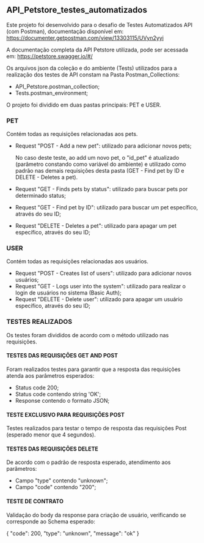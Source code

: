 ## API_Petstore_testes_automatizados

Este projeto foi desenvolvido para o desafio de Testes Automatizados API (com Postman), documentação disponível em:
https://documenter.getpostman.com/view/13303115/UVyn2yyi


A documentação completa da API Petstore utilizada, pode ser acessada em:
https://petstore.swagger.io/#/

Os arquivos json da coleção e do ambiente (Tests) utilizados para a realização dos testes de API constam na Pasta Postman_Collections:
- API_Petstore.postman_collection;
- Tests.postman_environment;


O projeto foi dividido em duas pastas principais: PET e USER.


### PET
Contém todas as requisições relacionadas aos pets.

- Request "POST - Add a new pet": utilizado para adicionar novos pets;
    
    No caso deste teste, ao add um novo pet, o "id_pet" é atualizado (parâmetro constando como variável do ambiente) e utilizado como padrão nas demais requisições desta pasta (GET - Find pet by ID e DELETE - Deletes a pet).

- Request "GET - Finds pets by status": utilizado para buscar pets por determinado status;
- Request "GET - Find pet by ID": utilizado para buscar um pet específico, através do seu ID;
- Request "DELETE - Deletes a pet": utilizado para apagar um pet específico, através do seu ID;



### USER
Contém todas as requisições relacionadas aos usuários.

- Request "POST - Creates list of users": utilizado para adicionar novos usuários;
- Request "GET - Logs user into the system": utilizado para realizar o login de usuários no sistema (Basic Auth);
- Request "DELETE - Delete user": utilizado para apagar um usuário específico, através do seu ID;



### TESTES REALIZADOS
Os testes foram divididos de acordo com o método utilizado nas requisições.


#### TESTES DAS REQUISIÇÕES GET AND POST
Foram realizados testes para garantir que a resposta das requisições atenda aos parâmetros esperados:
- Status code 200;
- Status code contendo string 'OK';
- Response contendo o formato JSON;


#### TESTE EXCLUSIVO PARA REQUISIÇÕES POST
Testes realizados para testar o tempo de resposta das requisições Post (esperado menor que 4 segundos).


#### TESTES DAS REQUISIÇÕES DELETE
De acordo com o padrão de resposta esperado, atendimento aos parâmetros:
- Campo "type" contendo "unknown";
- Campo "code" contendo "200";


#### TESTE DE CONTRATO
Validação do body da response para criação de usuário, verificando se corresponde ao Schema esperado:

{
    "code": 200,
    "type": "unknown",
    "message": "ok"
}
